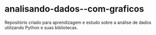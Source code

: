 # analisando-dados--com-graficos
Repositório criado para aprendizagem e estudo sobre a análise de dados utilizando Python e suas bibliotecas. 
